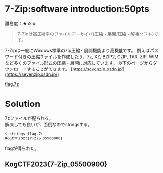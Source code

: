 # 7-Zip:software introduction:50pts
難易度：★☆☆  

> 7-Zipは高圧縮率のファイルアーカイバ(圧縮・展開/圧縮・解凍ソフト)です。  

7-Zipは一般にWindows標準のzip圧縮・展開機能より高機能です。 例えばパスワード付きの圧縮ファイルを作成したり、7z, XZ, BZIP2, GZIP, TAR, ZIP, WIMなど多くのファイル形式の圧縮・展開に対応しています。 以下のページからダウンロードすることができます。 [https://sevenzip.osdn.jp/](https://sevenzip.osdn.jp/)  

[flag.7z](flag.7z)  

# Solution
7zファイルが配られる。  
解凍しても良いが、面倒なのでstringsする。  
```bash
$ strings flag.7z
KogCTF2023{7-Zip_05500900}
```
flagが得られた。  

## KogCTF2023{7-Zip_05500900}